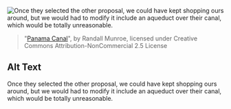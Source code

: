 ![Once they selected the other proposal, we could have kept shopping ours around, but we would had to modify it include an aqueduct over their canal, which would be totally unreasonable.](https://imgs.xkcd.com/comics/panama_canal.png)
> "[Panama Canal](https://xkcd.com/2127/)", by Randall Munroe, licensed under Creative Commons Attribution-NonCommercial 2.5 License

## Alt Text
Once they selected the other proposal, we could have kept shopping ours around, but we would had to modify it include an aqueduct over their canal, which would be totally unreasonable.
